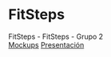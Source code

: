 # FitSteps
FitSteps - FitSteps - Grupo 2  
[Mockups](https://www.figma.com/file/o2lGWpPyjtobAwkfcDu4r8/FitStepsAppV1?type=design&node-id=0%3A1&mode=design&t=Sypc2BQEjv6rHqFi-1)
[Presentación](https://www.canva.com/design/DAFtQyQM5jk/rsqATqQ5zJP0O-s0xVqFPQ/edit?utm_content=DAFtQyQM5jk&utm_campaign=designshare&utm_medium=link2&utm_source=sharebutton)  
